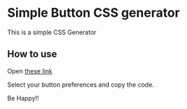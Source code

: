 # Simple Button CSS generator

This is a simple CSS Generator

## How to use

Open [these link](https://matheusmfeitoza.github.io/SimpleButtonCssGenerator/)

Select your button preferences and copy the code.

Be Happy!!

